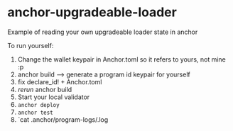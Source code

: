 # anchor-upgradeable-loader
Example of reading your own upgradeable loader state in anchor

To run yourself:

1. Change the wallet keypair in Anchor.toml so it refers to yours, not mine :p
2. anchor build --> generate a program id keypair for yourself
3. fix declare_id! + Anchor.toml
4. *rerun* anchor build
5. Start your local validator
6. `anchor deploy`
7. `anchor test`
8. `cat .anchor/program-logs/<your-prog>.log

